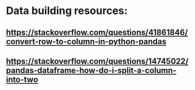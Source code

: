 # Data building resources:

## https://stackoverflow.com/questions/41861846/convert-row-to-column-in-python-pandas

## https://stackoverflow.com/questions/14745022/pandas-dataframe-how-do-i-split-a-column-into-two
